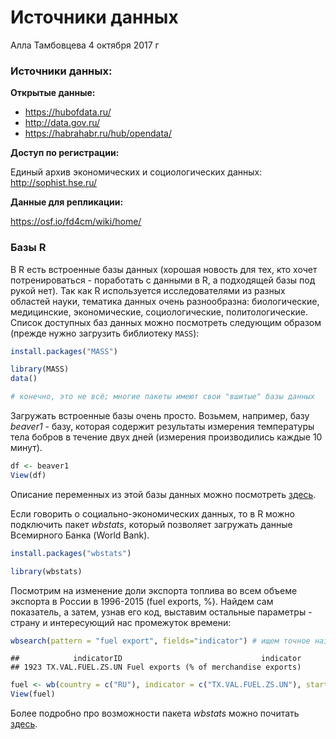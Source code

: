Источники данных
================
Алла Тамбовцева
4 октября 2017 г

### Источники данных:

**Открытые данные:**

-   <https://hubofdata.ru/>
-   <http://data.gov.ru/>
-   <https://habrahabr.ru/hub/opendata/>

**Доступ по регистрации:**

Единый архив экономических и социологических данных: <http://sophist.hse.ru/>

**Данные для репликации:**

<https://osf.io/fd4cm/wiki/home/>

### Базы R

В R есть встроенные базы данных (хорошая новость для тех, кто хочет потренироваться - поработать с данными в R, а подходящей базы под рукой нет). Так как R используется исследователями из разных областей науки, тематика данных очень разнообразна: биологические, медицинские, экономические, социологические, политологические. Список доступных баз данных можно посмотреть следующим образом (прежде нужно загрузить библиотеку `MASS`):

``` r
install.packages("MASS")
```

``` r
library(MASS)
data()

# конечно, это не всё; многие пакеты имеют свои "вшитые" базы данных
```

Загружать встроенные базы очень просто. Возьмем, например, базу *beaver1* - базу, которая содержит результаты измерения температуры тела бобров в течение двух дней (измерения производились каждые 10 минут).

``` r
df <- beaver1
View(df)
```

Описание переменных из этой базы данных можно посмотреть [здесь](http://stat.ethz.ch/R-manual/R-devel/library/datasets/html/beavers.html).

Если говорить о социально-экономических данных, то в R можно подключить пакет *wbstats*, который позволяет загружать данные Всемирного Банка (World Bank).

``` r
install.packages("wbstats")
```

``` r
library(wbstats)
```

Посмотрим на изменение доли экспорта топлива во всем объеме экспорта в России в 1996-2015 (fuel exports, %). Найдем сам показатель, а затем, узнав его код, выставим остальные параметры - страну и интересующий нас промежуток времени:

``` r
wbsearch(pattern = "fuel export", fields="indicator") # ищем точное название (код) показателя
```

    ##            indicatorID                               indicator
    ## 1923 TX.VAL.FUEL.ZS.UN Fuel exports (% of merchandise exports)

``` r
fuel <- wb(country = c("RU"), indicator = c("TX.VAL.FUEL.ZS.UN"), startdate = 1996, enddate = 2015) 
View(fuel)
```

Более подробно про возможности пакета *wbstats* можно почитать [здесь](https://cran.r-project.org/web/packages/wbstats/wbstats.pdf).
